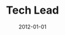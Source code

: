 ---
date: 2012-01-01
year: 2012-2018
title: Tech Lead
project: Hero Defense
customer: Freelance
image: "/assets/images/heroDefense.jpeg"
description: Tech Lead for the Multiplayer Towerdefense game HeroDefense. 
tech: Unity3d, C#, Golang, iOS, Android, PC, Xbox, PlayStation
projectLink: https://store.steampowered.com/app/423620/HERO_DEFENSE/?l=german
---